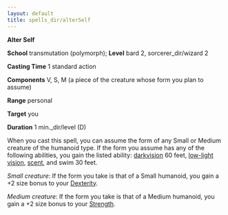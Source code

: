 ```yaml
---
layout: default
title: spells_dir/alterSelf
---
```

 **Alter Self**

**School** transmutation (polymorph); **Level** bard 2, sorcerer_dir/wizard 2

**Casting Time** 1 standard action

**Components** V, S, M (a piece of the creature whose form you plan to assume)

**Range** personal

**Target** you

**Duration** 1 min._dir/level (D)

When you cast this spell, you can assume the form of any Small or Medium creature of the humanoid type. If the form you assume has any of the following abilities, you gain the listed ability: [darkvision](../glossary#_darkvision) 60 feet, [low-light vision](../glossary#_low-light-vision), [scent](../glossary#_scent), and swim 30 feet.

_Small creature_: If the form you take is that of a Small humanoid, you gain a +2 size bonus to your [Dexterity](../gettingStarted#_dexterity).

_Medium creature_: If the form you take is that of a Medium humanoid, you gain a +2 size bonus to your [Strength](../gettingStarted#_strength).

